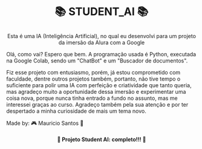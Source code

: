 # <p align="center">📚 STUDENT_AI 📚</p>

<p align="center">Esta é uma IA (Inteligência Artificial), no qual eu desenvolvi para um projeto da imersão da Alura com a Google</p>


Olá, como vai? Espero que bem.
A programação usada é Python, executada na Google Colab, sendo um "ChatBot" e um "Buscador de documentos".

Fiz esse projeto com entusiasmo, porém, já estou comprometido com faculdade, dentre outros projetos também, portanto, não tive tempo o suficiente para polir uma IA com perfeição e criatividade que tanto queria, mas agradeço muito a oportunidade dessa imersão e experimentar uma coisa nova, porque nunca tinha entrado a fundo no assunto, mas me interessei graças ao curso. Agradeço também pela sua atenção e por ter despertado a minha curiosidade de mais um tema novo.

Made by: 🎮 Mauricio Santos 👋

  <h4 align="Center">
 📢 Projeto Student AI: completo!!! 📢
  </h4>
